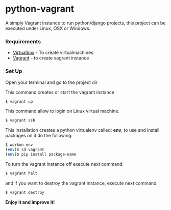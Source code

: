 # python-vagrant

A simply Vagrant instance to run python/django projects, this project can be executed under Linux, OSX or Windows.

### Requirements

* [Virtualbox] - To create virtualmachines
* [Vagrant] - to create vagrant instance

### Set Up

Open your terminal and go to the project dir

This command creates or start the vagrant instance
```sh
$ vagrant up
```

This command allow to login on Linux virtual machine.

```sh
$ vagrant ssh
```
This installation creates a python virtualenv called: **env**, to use and install packages on it do the following:

```sh
$ workon env
(env)$ cd vagrant
(env)$ pip install package-name
```

To turn the vagrant instance off execute next command:

```sh
$ vagrant halt
```

and if you want to destroy the vagrant instance, execute next command

```sh
$ vagrant destroy 
```

[Virtualbox]:https://www.virtualbox.org/
[Vagrant]:https://www.vagrantup.com/

**Enjoy it and improve it!**
